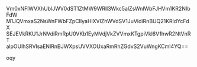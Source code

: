Vm0xNFlWVXhUblJWV0dST1ZtMW9WRll3Wkc5alZsWnlWbFJHVm1KR2NIbFdW
M1JQVmxaS2NsWnFWbFZpClIyaHlXVlZhWVdSV1JuVldiRnBUQ21KRldYcFdX
SEJEVkRKU1JrNVdiRmRpU0VKb1EyMVdjVkZVVmxKTgpiVkl6V1hwR2NtVnRT
alpOUlhSRVlsaENlRnBJWXpsUVVXOUxaRmRhZGdvS2VuWngKCml4YQ==

oqy
